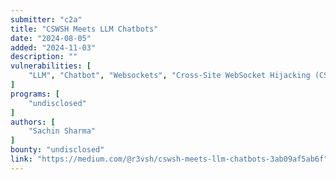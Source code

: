 ```yaml
---
submitter: "c2a"
title: "CSWSH Meets LLM Chatbots"
date: "2024-08-05"
added: "2024-11-03"
description: ""
vulnerabilities: [
    "LLM", "Chatbot", "Websockets", "Cross-Site WebSocket Hijacking (CSWH)"
]
programs: [
    "undisclosed"
]
authors: [
    "Sachin Sharma"
]
bounty: "undisclosed"
link: "https://medium.com/@r3vsh/cswsh-meets-llm-chatbots-3ab09af5ab6f"
---
```




